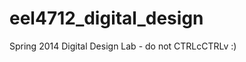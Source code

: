 eel4712_digital_design
======================

Spring 2014 Digital Design Lab - do not CTRLcCTRLv :)
